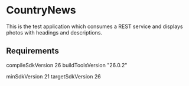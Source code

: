# CountryNews


This is the test application which consumes a REST service and displays photos with  headings and descriptions.

Requirements
-------------

compileSdkVersion 26
buildToolsVersion "26.0.2"

minSdkVersion 21
targetSdkVersion 26